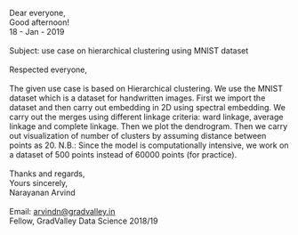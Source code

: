 Dear everyone, <br>
Good afternoon! <br>
18 - Jan - 2019 <br>
<br>
Subject: use case on hierarchical clustering using MNIST dataset <br>
<br>
Respected everyone, <br>
<br>
The given use case is based on Hierarchical clustering. We use the MNIST dataset which is a dataset for handwritten images. First 
we import the dataset and then carry out embedding in 2D using spectral embedding. We carry out the merges using different linkage 
criteria: ward linkage, average linkage and complete linkage. Then we plot the dendrogram. Then we carry out visualization of number 
of clusters by assuming distance between points as 20. N.B.: Since the model is computationally intensive, we work on a dataset of 
500 points instead of 60000 points (for practice). <br>
<br>
Thanks and regards, <br>
Yours sincerely, <br>
Narayanan Arvind <br>
<br>
Email: arvindn@gradvalley.in <br>
Fellow, GradValley Data Science 2018/19
